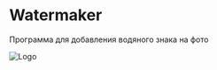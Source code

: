 
# Watermaker

Программа для добавления водяного знака на фото


![Logo](https://i.ibb.co/37hCmxD/th5xamgrr6se0x5ro4g6.png)

